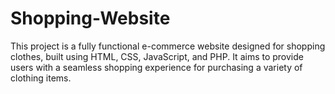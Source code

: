 # Shopping-Website
This project is a fully functional e-commerce website designed for shopping clothes, built using HTML, CSS, JavaScript, and PHP. It aims to provide users with a seamless shopping experience for purchasing a variety of clothing items.
